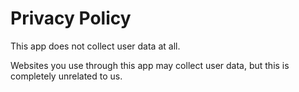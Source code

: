 # Privacy Policy

This app does not collect user data at all.

Websites you use through this app may collect user data, but this is completely unrelated to us.
